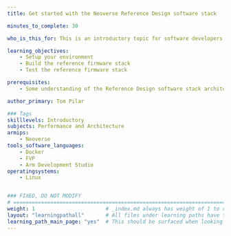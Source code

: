 ```yaml
---
title: Get started with the Neoverse Reference Design software stack

minutes_to_complete: 30

who_is_this_for: This is an introductory topic for software developers interested in testing the Neoverse Reference Design firmware stack.

learning_objectives: 
    - Setup your environment
    - Build the reference firmware stack
    - Test the reference firmware stack

prerequisites:
    - Some understanding of the Reference Design software stack architecture

author_primary: Tom Pilar

### Tags
skilllevels: Introductory
subjects: Performance and Architecture
armips:
    - Neoverse
tools_software_languages:
    - Docker
    - FVP
    - Arm Development Studio
operatingsystems:
    - Linux


### FIXED, DO NOT MODIFY
# ================================================================================
weight: 1                       # _index.md always has weight of 1 to order correctly
layout: "learningpathall"       # All files under learning paths have this same wrapper
learning_path_main_page: "yes"  # This should be surfaced when looking for related content. Only set for _index.md of learning path content.
---
```

